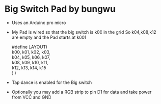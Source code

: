 Big Switch Pad by bungwu
=========================

 * Uses an Arduino pro micro
 * My Pad is wired so that the big switch is k00 in the grid  So k04,k08,k12 are empty and the Pad starts at k001

	 #define LAYOUT( \
	  k00, k01, k02, k03, \
	  k04, k05, k06, k07, \
	  k08, k09, k10, k11, \
	  k12, k13, k14, k15 \
	) \


 * Tap dance is enabled for the Big switch
 * Optionally you may add a RGB strip to pin D1 for data and take power from VCC and GND
